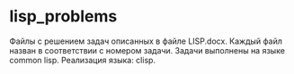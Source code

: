 # lisp_problems
Файлы с решением задач описанных в файле LISP.docx.
Каждый файл назван в соответствии с номером задачи.
Задачи выполнены на языке common lisp.
Реализация языка: clisp. 
